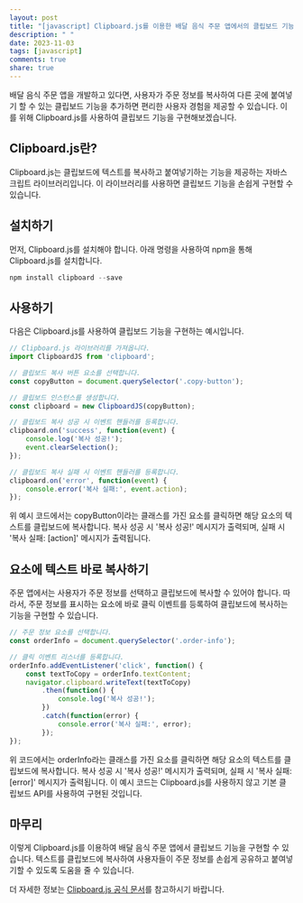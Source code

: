 ```yaml
---
layout: post
title: "[javascript] Clipboard.js를 이용한 배달 음식 주문 앱에서의 클립보드 기능 구현 방법"
description: " "
date: 2023-11-03
tags: [javascript]
comments: true
share: true
---
```


배달 음식 주문 앱을 개발하고 있다면, 사용자가 주문 정보를 복사하여 다른 곳에 붙여넣기 할 수 있는 클립보드 기능을 추가하면 편리한 사용자 경험을 제공할 수 있습니다. 이를 위해 Clipboard.js를 사용하여 클립보드 기능을 구현해보겠습니다.

## Clipboard.js란?

Clipboard.js는 클립보드에 텍스트를 복사하고 붙여넣기하는 기능을 제공하는 자바스크립트 라이브러리입니다. 이 라이브러리를 사용하면 클립보드 기능을 손쉽게 구현할 수 있습니다.

## 설치하기

먼저, Clipboard.js를 설치해야 합니다. 아래 명령을 사용하여 npm을 통해 Clipboard.js를 설치합니다.

```javascript
npm install clipboard --save
```

## 사용하기

다음은 Clipboard.js를 사용하여 클립보드 기능을 구현하는 예시입니다.

```javascript
// Clipboard.js 라이브러리를 가져옵니다.
import ClipboardJS from 'clipboard';

// 클립보드 복사 버튼 요소를 선택합니다.
const copyButton = document.querySelector('.copy-button');

// 클립보드 인스턴스를 생성합니다.
const clipboard = new ClipboardJS(copyButton);

// 클립보드 복사 성공 시 이벤트 핸들러를 등록합니다.
clipboard.on('success', function(event) {
    console.log('복사 성공!');
    event.clearSelection();
});

// 클립보드 복사 실패 시 이벤트 핸들러를 등록합니다.
clipboard.on('error', function(event) {
    console.error('복사 실패:', event.action);
});
```

위 예시 코드에서는 copyButton이라는 클래스를 가진 요소를 클릭하면 해당 요소의 텍스트를 클립보드에 복사합니다. 복사 성공 시 '복사 성공!' 메시지가 출력되며, 실패 시 '복사 실패: [action]' 메시지가 출력됩니다.

## 요소에 텍스트 바로 복사하기

주문 앱에서는 사용자가 주문 정보를 선택하고 클립보드에 복사할 수 있어야 합니다. 따라서, 주문 정보를 표시하는 요소에 바로 클릭 이벤트를 등록하여 클립보드에 복사하는 기능을 구현할 수 있습니다.

```javascript
// 주문 정보 요소를 선택합니다.
const orderInfo = document.querySelector('.order-info');

// 클릭 이벤트 리스너를 등록합니다.
orderInfo.addEventListener('click', function() {
    const textToCopy = orderInfo.textContent;
    navigator.clipboard.writeText(textToCopy)
        .then(function() {
            console.log('복사 성공!');
        })
        .catch(function(error) {
            console.error('복사 실패:', error);
        });
});
```

위 코드에서는 orderInfo라는 클래스를 가진 요소를 클릭하면 해당 요소의 텍스트를 클립보드에 복사합니다. 복사 성공 시 '복사 성공!' 메시지가 출력되며, 실패 시 '복사 실패: [error]' 메시지가 출력됩니다. 이 예시 코드는 Clipboard.js를 사용하지 않고 기본 클립보드 API를 사용하여 구현된 것입니다.

## 마무리

이렇게 Clipboard.js를 이용하여 배달 음식 주문 앱에서 클립보드 기능을 구현할 수 있습니다. 텍스트를 클립보드에 복사하여 사용자들이 주문 정보를 손쉽게 공유하고 붙여넣기할 수 있도록 도움을 줄 수 있습니다.

더 자세한 정보는 [Clipboard.js 공식 문서](https://clipboardjs.com/)를 참고하시기 바랍니다.